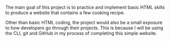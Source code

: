 The main goal of this project is to practice and implement basic HTML skills to produce a website that contains a few cooking recipe.

Other than basic HTML coding, the project would also be a small exposure to how developers go through their projects. This is because I will be using the CLI, git and GitHub in my process of completing this simple website.